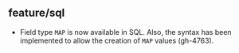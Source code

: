 ## feature/sql

* Field type `MAP` is now available in SQL. Also, the syntax has been implemented
  to allow the creation of `MAP` values (gh-4763).
